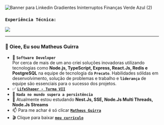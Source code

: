 ![Banner para Linkedin Gradientes Ininterruptos Finanças Verde Azul (2)](https://github.com/guirra-byte/Questions-and-answers/assets/77081114/bb2c10ab-6a4c-4d55-b380-6512f16abc19)


### `Experiência Técnica:`
<p align="start">
    <img src="https://www.aikonbox.com.br/icons?i=javascript,typescript,nodejs,nestjs,expressjs&t=70" />
</p>
<hr>

### 👋 Oiee, Eu sou Matheus Guirra
- 💎  **`Software Developer`** <br>
Por cerca de mais de um ano criei soluções inovadoras utilizando tecnologias como **Node.js, TypeScript, Express, React.Js, Redis e PostgreSQL** na equipe de tecnologia da **`Precato`**. Habilidades sólidas em desenvolvimento, solução de problemas e trabalho e **`liderança`** de equipe são essenciais para o sucesso dos projetos.
- ✅ <a href="https://www.instagram.com/lifeshapebrasil/">**`LifeShaper - Turma VII`**</a> 
- 👀 **`Nada no mundo supera a persistência`**
- 🌱 Atualmente estou estudando **Nest.Js, SSE, Node.Js Multi Threads, Node.Js Streams**
- 📫 Para me achar é só clicar <a href="https://www.linkedin.com/in/matheus-guirra-9192a3224/">**`Matheus Guirra`**</a>
- 🎬 Clique para baixar <a href="https://github.com/guirra-byte/Questions-and-answers/files/12146968/Matheus_Guirra_Sousa_-_Desenvolvedor_BackEnd_Node.js_JR.pdf
">**`meu currículo`**</a>



<!---
guirra-byte/guirra-byte is a ✨ special ✨ repository because its `README.md` (this file) appears on your GitHub profile.
You can click the Preview link to take a look at your changes.

div
--->
